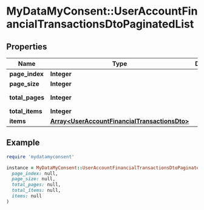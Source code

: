 # MyDataMyConsent::UserAccountFinancialTransactionsDtoPaginatedList

## Properties

| Name | Type | Description | Notes |
| ---- | ---- | ----------- | ----- |
| **page_index** | **Integer** |  | [optional] |
| **page_size** | **Integer** |  | [optional] |
| **total_pages** | **Integer** |  | [optional][readonly] |
| **total_items** | **Integer** |  | [optional] |
| **items** | [**Array&lt;UserAccountFinancialTransactionsDto&gt;**](UserAccountFinancialTransactionsDto.md) |  | [optional] |

## Example

```ruby
require 'mydatamyconsent'

instance = MyDataMyConsent::UserAccountFinancialTransactionsDtoPaginatedList.new(
  page_index: null,
  page_size: null,
  total_pages: null,
  total_items: null,
  items: null
)
```

